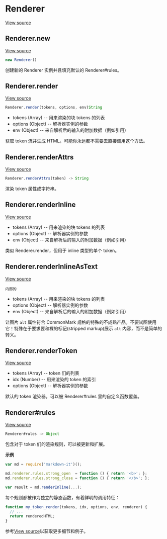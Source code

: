 # Renderer

[View source](https://github.com/markdown-it/markdown-it/blob/master/lib/renderer.js#L8)

## Renderer.new

[View source](https://github.com/markdown-it/markdown-it/blob/master/lib/renderer.js#L130)

```js
new Renderer()
```

创建新的 Renderer 实例并且填充默认的 Renderer#rules。

## Renderer.render

[View source](https://github.com/markdown-it/markdown-it/blob/master/lib/renderer.js#L315)

```js
Renderer.render(tokens, options, env)String
```

* tokens (Array) -- 用来渲染的块 tokens 的列表
* options (Object) -- 解析器实例的参数
* env (Object) -- 来自解析后的输入的附加数据（例如引用）

获取 token 流并生成 HTML。可能你永远都不需要去直接调用这个方法。

## Renderer.renderAttrs

[View source](https://github.com/markdown-it/markdown-it/blob/master/lib/renderer.js#L169)

```js
Renderer.renderAttrs(token) -> String
```

渲染 token 属性成字符串。

## Renderer.renderInline

[View source](https://github.com/markdown-it/markdown-it/blob/master/lib/renderer.js#L262)

* tokens (Array) -- 用来渲染的块 tokens 的列表
* options (Object) -- 解析器实例的参数
* env (Object) -- 来自解析后的输入的附加数据（例如引用）

类似 Renderer.render，但用于 inline 类型的单个 token。

## Renderer.renderInlineAsText

[View source](https://github.com/markdown-it/markdown-it/blob/master/lib/renderer.js#L291)

`内部的`

* tokens (Array) -- 用来渲染的块 tokens 的列表
* options (Object) -- 解析器实例的参数
* env (Object) -- 来自解析后的输入的附加数据（例如引用）

让图片 `alt` 属性符合 CommonMark 规格的特殊的不成熟产品。不要试图使用它！特殊在于要求要和裸的标记(stripped markup)展示 `alt` 内容，而不是简单的转义。

## Renderer.renderToken

[View source](https://github.com/markdown-it/markdown-it/blob/master/lib/renderer.js#L193)

* tokens (Array) -- token 们的列表
* idx (Number) -- 用来渲染的 token 的索引
* options (Object) -- 解析器实例的参数

默认的 token 渲染器。可以被 Renderer#rules 里的自定义函数覆盖。

## Renderer#rules

[View source](https://github.com/markdown-it/markdown-it/blob/master/lib/renderer.js#L160)

```js
Renderer#rules -> Object
```

包含对于 token 们的渲染规则，可以被更新和扩展。

**示例**

```js
var md = require('markdown-it')();

md.renderer.rules.strong_open  = function () { return '<b>'; };
md.renderer.rules.strong_close = function () { return '</b>'; };

var result = md.renderInline(...);
```

每个规则都被作为独立的静态函数，有着鲜明的调用特征：

```js
function my_token_render(tokens, idx, options, env, renderer) {
  // ...
  return renderedHTML;
}
```

参考[View source](https://github.com/markdown-it/markdown-it/blob/master/lib/renderer.js)以获取更多细节和例子。